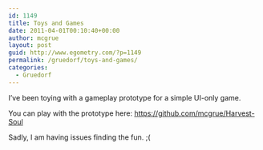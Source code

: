 ```yaml
---
id: 1149
title: Toys and Games
date: 2011-04-01T00:10:40+00:00
author: mcgrue
layout: post
guid: http://www.egometry.com/?p=1149
permalink: /gruedorf/toys-and-games/
categories:
  - Gruedorf
---
```

I&#8217;ve been toying with a gameplay prototype for a simple UI-only game.

You can play with the prototype here: https://github.com/mcgrue/Harvest-Soul

Sadly, I am having issues finding the fun. ;(